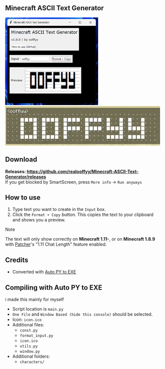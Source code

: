 ## Minecraft ASCII Text Generator

<img src="./images/readme/image.png" alt="window" width="300"/>
<img src="./images/readme/image2.png" alt="window" width="500"/>

## Download

**Releases: https://github.com/realooffyy/Minecraft-ASCII-Text-Generator/releases** <br>
If you get blocked by SmartScreen, press `More info` -> `Run anyways`

## How to use

1. Type text you want to create in the `Input` box.
2. Click the `Format + Copy` button. This copies the text to your clipboard and shows you a preview.

> [!NOTE]
> The text will only show correctly on **Minecraft 1.11-**, or on **Minecraft 1.8.9** with [Patcher](https://sk1er.club/mods/patcher)'s "1.11 Chat Length" feature enabled.<br>

## Credits
- Converted with [Auto PY to EXE](https://github.com/brentvollebregt/auto-py-to-exe)

## Compiling with Auto PY to EXE
i made this mainly for myself
- Script location is `main.py`
- `One File` and `Window Based (hide this console)` should be selected.
- Icon: `icon.ico`
- Additional files:
    - `const.py`
    - `format_input.py`
    - `icon.ico`
    - `utils.py`
    - `window.py`
- Additional folders:
    - `characters/`
